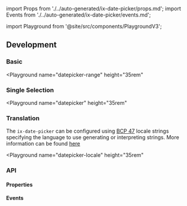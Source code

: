 import Props from './../auto-generated/ix-date-picker/props.md';
import Events from './../auto-generated/ix-date-picker/events.md';

import Playground from '@site/src/components/PlaygroundV3';

## Development

### Basic

<Playground
  name="datepicker-range"
  height="35rem"
>
</Playground>

### Single Selection

<Playground
  name="datepicker"
  height="35rem"
>
</Playground>

### Translation

The `ix-date-picker` can be configured using [BCP 47](https://tools.ietf.org/html/rfc5646) locale strings specifying the language to use generating or interpreting strings. More information can be found [here](https://moment.github.io/luxon/#/intl?id=default-locale)

<Playground
  name="datepicker-locale"
  height="35rem"
>
</Playground>

### API

#### Properties

<Props />

#### Events

<Events />
